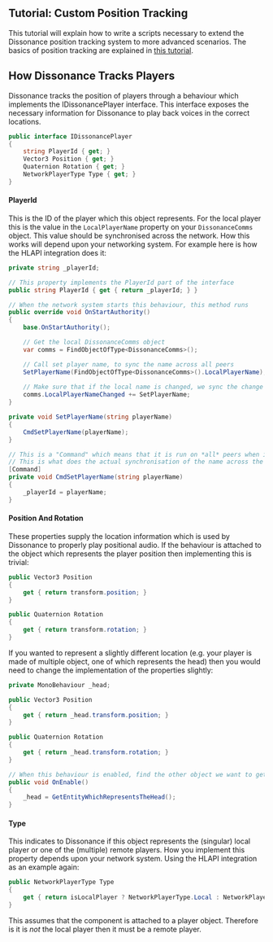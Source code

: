 ## Tutorial: Custom Position Tracking

This tutorial will explain how to write a scripts necessary to extend the Dissonance position tracking system to more advanced scenarios. The basics of position tracking are explained in [this tutorial](Position-Tracking.md).

## How Dissonance Tracks Players

Dissonance tracks the position of players through a behaviour which implements the IDissonancePlayer interface. This interface exposes the necessary information for Dissonance to play back voices in the correct locations.

```csharp
public interface IDissonancePlayer
{
    string PlayerId { get; }
    Vector3 Position { get; }
    Quaternion Rotation { get; }
    NetworkPlayerType Type { get; }
}
```

#### PlayerId

This is the ID of the player which this object represents. For the local player this is the value in the `LocalPlayerName` property on your `DissonanceComms` object. This value should be synchronised across the network. How this works will depend upon your networking system. For example here is how the HLAPI integration does it:

```csharp
private string _playerId;

// This property implements the PlayerId part of the interface
public string PlayerId { get { return _playerId; } }

// When the network system starts this behaviour, this method runs
public override void OnStartAuthority()
{
    base.OnStartAuthority();

    // Get the local DissonanceComms object 
    var comms = FindObjectOfType<DissonanceComms>();

    // Call set player name, to sync the name across all peers
    SetPlayerName(FindObjectOfType<DissonanceComms>().LocalPlayerName);
    
    // Make sure that if the local name is changed, we sync the change across the network
    comms.LocalPlayerNameChanged += SetPlayerName;
}

private void SetPlayerName(string playerName)
{
    CmdSetPlayerName(playerName);
}

// This is a "Command" which means that it is run on *all* peers when invoked.
// This is what does the actual synchronisation of the name across the network
[Command]
private void CmdSetPlayerName(string playerName)
{
    _playerId = playerName;
}
```

#### Position And Rotation

These properties supply the location information which is used by Dissonance to properly play positional audio. If the behaviour is attached to the object which represents the player position then implementing this is trivial:

```csharp
public Vector3 Position
{
    get { return transform.position; }
}

public Quaternion Rotation
{
    get { return transform.rotation; }
}
```

If you wanted to represent a slightly different location (e.g. your player is made of multiple object, one of which represents the head) then you would need to change the implementation of the properties slightly:

```csharp
private MonoBehaviour _head;

public Vector3 Position
{
    get { return _head.transform.position; }
}

public Quaternion Rotation
{
    get { return _head.transform.rotation; }
}

// When this behaviour is enabled, find the other object we want to get the position from
public void OnEnable()
{
    _head = GetEntityWhichRepresentsTheHead();
}
```

#### Type

This indicates to Dissonance if this object represents the (singular) local player or one of the (multiple) remote players. How you implement this property depends upon your network system. Using the HLAPI integration as an example again:

```csharp
public NetworkPlayerType Type
{
    get { return isLocalPlayer ? NetworkPlayerType.Local : NetworkPlayerType.Remote; }
}
```

This assumes that the component is attached to a player object. Therefore is it is *not* the local player then it must be a remote player.